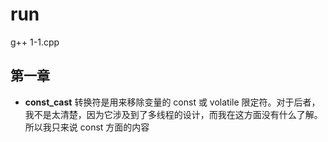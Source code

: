# run

g++ 1-1.cpp

## 第一章

- **const_cast** 转换符是用来移除变量的 const 或 volatile 限定符。对于后者，我不是太清楚，因为它涉及到了多线程的设计，而我在这方面没有什么了解。所以我只来说 const 方面的内容
